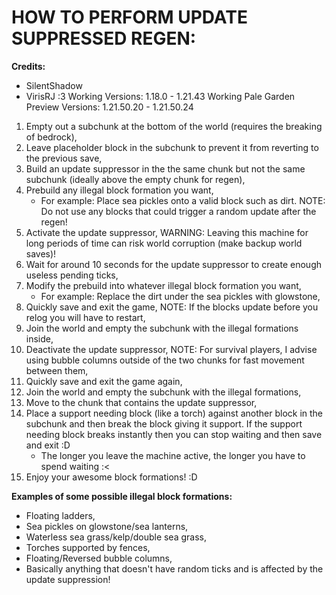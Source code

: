 # HOW TO PERFORM UPDATE SUPPRESSED REGEN:
**Credits:**
 - SilentShadow
 - VirisRJ :3
Working Versions: 1.18.0 - 1.21.43
Working Pale Garden Preview Versions: 1.21.50.20 - 1.21.50.24

1. Empty out a subchunk at the bottom of the world (requires the breaking of bedrock),
2. Leave placeholder block in the subchunk to prevent it from reverting to the previous save,
3. Build an update suppressor in the the same chunk but not the same subchunk (ideally above the empty chunk for regen),
4. Prebuild any illegal block formation you want,
   - For example: Place sea pickles onto a valid block such as dirt.
   NOTE: Do not use any blocks that could trigger a random update after the regen!
5. Activate the update suppressor,
   WARNING: Leaving this machine for long periods of time can risk world corruption (make backup world saves)!
6. Wait for around 10 seconds for the update suppressor to create enough useless pending ticks,
7. Modify the prebuild into whatever illegal block formation you want,
   - For example: Replace the dirt under the sea pickles with glowstone,
8. Quickly save and exit the game,
   NOTE: If the blocks update before you relog you will have to restart,
9. Join the world and empty the subchunk with the illegal formations inside,
10. Deactivate the update suppressor,
    NOTE: For survival players, I advise using bubble columns outside of the two chunks for fast movement between them,
11. Quickly save and exit the game again,
12. Join the world and empty the subchunk with the illegal formations,
13. Move to the chunk that contains the update suppressor,
14. Place a support needing block (like a torch) against another block in the subchunk and then break the block giving it support.
    If the support needing block breaks instantly then you can stop waiting and then save and exit :D
     - The longer you leave the machine active, the longer you have to spend waiting :<
15. Enjoy your awesome block formations! :D


**Examples of some possible illegal block formations:**
 - Floating ladders,
 - Sea pickles on glowstone/sea lanterns,
 - Waterless sea grass/kelp/double sea grass,
 - Torches supported by fences,
 - Floating/Reversed bubble columns,
 - Basically anything that doesn't have random ticks and is affected by the update suppression!
